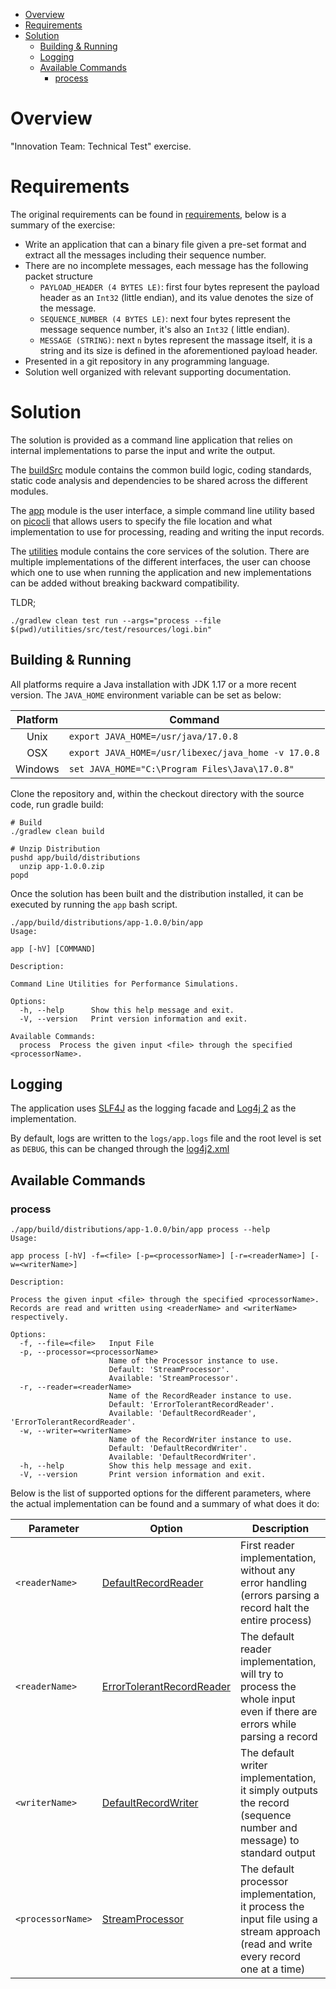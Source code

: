 <!-- TOC -->
* [Overview](#overview)
* [Requirements](#requirements)
* [Solution](#solution)
  * [Building & Running](#building--running)
  * [Logging](#logging)
  * [Available Commands](#available-commands)
    * [process](#process)
<!-- TOC -->

# Overview

"Innovation Team: Technical Test" exercise.

# Requirements

The original requirements can be found in [requirements](requirements.pdf), below is a summary of the exercise:

- Write an application that can a binary file given a pre-set format and extract all the messages including their
  sequence number.
- There are no incomplete messages, each message has the following packet structure
    - `PAYLOAD_HEADER (4 BYTES LE)`: first four bytes represent the payload header as an `Int32` (little endian), and
      its value denotes the size of the message.
    - `SEQUENCE_NUMBER (4 BYTES LE)`: next four bytes represent the message sequence number, it's also an `Int32` (
      little endian).
    - `MESSAGE (STRING)`: next `n` bytes represent the massage itself, it is a string and its size is defined in the
      aforementioned payload header.
- Presented in a git repository in any programming language.
- Solution well organized with relevant supporting documentation.

# Solution

The solution is provided as a command line application that relies on internal implementations to parse the input and
write the output.

The [buildSrc](buildSrc) module contains the common build logic, coding standards, static code analysis and dependencies
to be shared across the different modules.

The [app](app) module is the user interface, a simple command line utility based on [picocli](https://picocli.info/)
that allows users to specify the file location and what implementation to use for processing, reading and writing the
input records.

The [utilities](utilities) module contains the core services of the solution. There are multiple implementations of the
different interfaces, the user can choose which one to use when running the application and new implementations can be
added without breaking backward compatibility.

TLDR;

```shell
./gradlew clean test run --args="process --file $(pwd)/utilities/src/test/resources/logi.bin"
```

## Building & Running

All platforms require a Java installation with JDK 1.17 or a more recent version. The `JAVA_HOME` environment variable
can be set as below:

| Platform | Command                                             |
|:--------:|-----------------------------------------------------|
|   Unix   | `export JAVA_HOME=/usr/java/17.0.8`                 |
|   OSX    | `export JAVA_HOME=/usr/libexec/java_home -v 17.0.8` |
| Windows  | `set JAVA_HOME="C:\Program Files\Java\17.0.8"`      |

Clone the repository and, within the checkout directory with the source code, run gradle build:

```shell
# Build 
./gradlew clean build

# Unzip Distribution
pushd app/build/distributions
  unzip app-1.0.0.zip
popd
```

Once the solution has been built and the distribution installed, it can be executed by running the `app` bash script.

```shell
./app/build/distributions/app-1.0.0/bin/app
Usage:

app [-hV] [COMMAND]

Description:

Command Line Utilities for Performance Simulations.

Options:
  -h, --help      Show this help message and exit.
  -V, --version   Print version information and exit.

Available Commands:
  process  Process the given input <file> through the specified <processorName>.
```

## Logging

The application uses [SLF4J](http://www.slf4j.org/) as the logging facade
and [Log4j 2](https://logging.apache.org/log4j/2.x/) as the implementation.

By default, logs are written to the `logs/app.logs` file and the root level is set as `DEBUG`, this can be changed
through the [log4j2.xml](app/src/main/resources/log4j2.xml)

## Available Commands

### process

```shell
./app/build/distributions/app-1.0.0/bin/app process --help
Usage:

app process [-hV] -f=<file> [-p=<processorName>] [-r=<readerName>] [-w=<writerName>]

Description:

Process the given input <file> through the specified <processorName>.
Records are read and written using <readerName> and <writerName> respectively.

Options:
  -f, --file=<file>   Input File
  -p, --processor=<processorName>
                      Name of the Processor instance to use.
                      Default: 'StreamProcessor'.
                      Available: 'StreamProcessor'.
  -r, --reader=<readerName>
                      Name of the RecordReader instance to use.
                      Default: 'ErrorTolerantRecordReader'.
                      Available: 'DefaultRecordReader', 'ErrorTolerantRecordReader'.
  -w, --writer=<writerName>
                      Name of the RecordWriter instance to use.
                      Default: 'DefaultRecordWriter'.
                      Available: 'DefaultRecordWriter'.
  -h, --help          Show this help message and exit.
  -V, --version       Print version information and exit.
```

Below is the list of supported options for the different parameters, where the actual implementation can be found and a
summary of what does it do:

| Parameter         | Option                                                                                                                | Description                                                                                                                         |
|-------------------|-----------------------------------------------------------------------------------------------------------------------|-------------------------------------------------------------------------------------------------------------------------------------|
| `<readerName>`    | [DefaultRecordReader](utilities/src/main/kotlin/com/logitech/service/impl/readers/DefaultRecordReader.kt)             | First reader implementation, without any error handling (errors parsing a record halt the entire process)                           | 
| `<readerName>`    | [ErrorTolerantRecordReader](utilities/src/main/kotlin/com/logitech/service/impl/readers/ErrorTolerantRecordReader.kt) | The default reader implementation, will try to process the whole input even if there are errors while parsing a record              | 
| `<writerName>`    | [DefaultRecordWriter](utilities/src/main/kotlin/com/logitech/service/impl/writers/DefaultRecordWriter.kt)             | The default writer implementation, it simply outputs the record (sequence number and message) to standard output                    | 
| `<processorName>` | [StreamProcessor](utilities/src/main/kotlin/com/logitech/service/impl/StreamProcessor.kt)                             | The default processor implementation, it process the input file using a stream approach (read and write every record one at a time) | 
